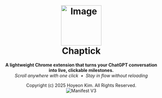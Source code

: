 <h1 align="center">
  <!--img width="512" height="512" alt="Image" src="https://github.com/user-attachments/assets/5b1a5a8f-ef1a-472f-9c25-9f0ecba6ca67" /-->
  <img width="128" height="128" alt="Image" src="https://github.com/user-attachments/assets/898926ba-06a5-49ab-ae4e-d44940e14b27" /> <br>
  Chaptick
</h1>

<p align="center">
  <strong>A lightweight Chrome extension that turns your ChatGPT conversation into live, clickable milestones.</strong><br>
  <em>Scroll anywhere with one click &nbsp;•&nbsp; Stay in flow without reloading</em>
</p>

<p align="center">
  <!--a href="https://chrome.google.com/webstore/detail/your-id"><img alt="Chrome Web Store" src="https://img.shields.io/chrome-web-store/v/your-id.svg?logo=googlechrome"></a-->
  Copyright (c) 2025 Hoyeon Kim. All Rights Reserved. <br>
  <img alt="Manifest V3" src="https://img.shields.io/badge/manifest-v3-yellow">
  </p>
